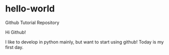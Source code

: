# hello-world
Github Tutorial Repository

Hi Github!

I like to develop in python mainly, but want to start using github! Today is my first day.
